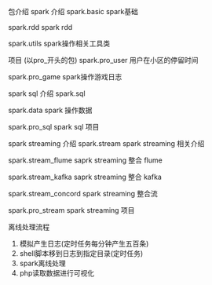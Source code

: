 包介绍
spark 介绍
spark.basic spark基础

spark.rdd spark rdd

spark.utils spark操作相关工具类

项目 (以pro_开头的包)
spark.pro_user 用户在小区的停留时间

spark.pro_game spark操作游戏日志



spark sql 介绍
spark.sql

spark.data spark 操作数据

spark.pro_sql spark sql 项目



spark streaming 介绍
spark.stream spark streaming 相关介绍

spark.stream_flume saprk streaming 整合 flume

spark.stream_kafka saprk streaming 整合 kafka

spark.stream_concord spark streaming 整合流

spark.pro_stream spark streaming 项目


离线处理流程
1. 模拟产生日志(定时任务每分钟产生五百条)
2. shell脚本移到日志到指定目录(定时任务)
3. spark离线处理
4. php读取数据进行可视化
